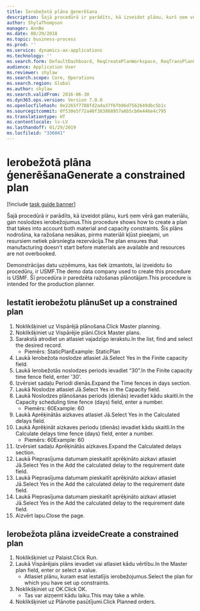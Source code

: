 ```yaml
---
title: Ierobežotā plāna ģenerēšana
description: Šajā procedūrā ir parādīts, kā izveidot plānu, kurš ņem vērā gan materiālu, gan noslodzes ierobežojumus.
author: ShylaThompson
manager: AnnBe
ms.date: 08/29/2018
ms.topic: business-process
ms.prod: ''
ms.service: dynamics-ax-applications
ms.technology: ''
ms.search.form: DefaultDashboard, ReqCreatePlanWorkspace, ReqTransPlanCard, ReqPlanSched
audience: Application User
ms.reviewer: shylaw
ms.search.scope: Core, Operations
ms.search.region: Global
ms.author: shylaw
ms.search.validFrom: 2016-06-30
ms.dyn365.ops.version: Version 7.0.0
ms.openlocfilehash: 0e2265f7788fd2a4a37f6fb96d7562649dbc5b1c
ms.sourcegitcommit: 0f530e5f72a40f383868957a6b5cb0e446e4c795
ms.translationtype: HT
ms.contentlocale: lv-LV
ms.lasthandoff: 01/29/2019
ms.locfileid: "336041"
---
```

# <a name="generate-a-constrained-plan"></a><span data-ttu-id="f37a0-103">Ierobežotā plāna ģenerēšana</span><span class="sxs-lookup"><span data-stu-id="f37a0-103">Generate a constrained plan</span></span>

[!include [task guide banner](../../includes/task-guide-banner.md)]

<span data-ttu-id="f37a0-104">Šajā procedūrā ir parādīts, kā izveidot plānu, kurš ņem vērā gan materiālu, gan noslodzes ierobežojumus.</span><span class="sxs-lookup"><span data-stu-id="f37a0-104">This procedure shows how to create a plan that takes into account both material and capacity constraints.</span></span> <span data-ttu-id="f37a0-105">Šis plāns nodrošina, ka ražošana nesākas, pirms materiāli kļūst pieejami, un resursiem netiek pārsniegta rezervācija.</span><span class="sxs-lookup"><span data-stu-id="f37a0-105">The plan ensures that manufacturing doesn't start before materials are available and resources are not overbooked.</span></span> 

<span data-ttu-id="f37a0-106">Demonstrācijas datu uzņēmums, kas tiek izmantots, lai izveidotu šo procedūru, ir USMF.</span><span class="sxs-lookup"><span data-stu-id="f37a0-106">The demo data company used to create this procedure is USMF.</span></span> <span data-ttu-id="f37a0-107">Šī procedūra ir paredzēta ražošanas plānotājam.</span><span class="sxs-lookup"><span data-stu-id="f37a0-107">This procedure is intended for the production planner.</span></span>


## <a name="set-up-a-constrained-plan"></a><span data-ttu-id="f37a0-108">Iestatīt ierobežotu plānu</span><span class="sxs-lookup"><span data-stu-id="f37a0-108">Set up a constrained plan</span></span>
1. <span data-ttu-id="f37a0-109">Noklikšķiniet uz Vispārējā plānošana.</span><span class="sxs-lookup"><span data-stu-id="f37a0-109">Click Master planning.</span></span>
2. <span data-ttu-id="f37a0-110">Noklikšķiniet uz Vispārējie plāni.</span><span class="sxs-lookup"><span data-stu-id="f37a0-110">Click Master plans.</span></span>
3. <span data-ttu-id="f37a0-111">Sarakstā atrodiet un atlasiet vajadzīgo ierakstu.</span><span class="sxs-lookup"><span data-stu-id="f37a0-111">In the list, find and select the desired record.</span></span>
    * <span data-ttu-id="f37a0-112">Piemērs: StaticPlan</span><span class="sxs-lookup"><span data-stu-id="f37a0-112">Example: StaticPlan</span></span>  
4. <span data-ttu-id="f37a0-113">Laukā Ierobežota noslodze atlasiet Jā.</span><span class="sxs-lookup"><span data-stu-id="f37a0-113">Select Yes in the Finite capacity field.</span></span>
5. <span data-ttu-id="f37a0-114">Laukā Ierobežotās noslodzes periods ievadiet “30”.</span><span class="sxs-lookup"><span data-stu-id="f37a0-114">In the Finite capacity time fence field, enter '30'.</span></span>
6. <span data-ttu-id="f37a0-115">Izvērsiet sadaļu Periodi dienās.</span><span class="sxs-lookup"><span data-stu-id="f37a0-115">Expand the Time fences in days section.</span></span>
7. <span data-ttu-id="f37a0-116">Laukā Noslodze atlasiet Jā.</span><span class="sxs-lookup"><span data-stu-id="f37a0-116">Select Yes in the Capacity field.</span></span>
8. <span data-ttu-id="f37a0-117">Laukā Noslodzes plānošanas periods (dienās) ievadiet kādu skaitli.</span><span class="sxs-lookup"><span data-stu-id="f37a0-117">In the Capacity scheduling time fence (days) field, enter a number.</span></span>
    * <span data-ttu-id="f37a0-118">Piemērs: 60</span><span class="sxs-lookup"><span data-stu-id="f37a0-118">Example: 60</span></span>  
9. <span data-ttu-id="f37a0-119">Laukā Aprēķinātās aizkaves atlasiet Jā.</span><span class="sxs-lookup"><span data-stu-id="f37a0-119">Select Yes in the Calculated delays field.</span></span>
10. <span data-ttu-id="f37a0-120">Laukā Aprēķināt aizkaves periodu (dienās) ievadiet kādu skaitli.</span><span class="sxs-lookup"><span data-stu-id="f37a0-120">In the Calculate delays time fence (days) field, enter a number.</span></span>
    * <span data-ttu-id="f37a0-121">Piemērs: 60</span><span class="sxs-lookup"><span data-stu-id="f37a0-121">Example: 60</span></span>  
11. <span data-ttu-id="f37a0-122">Izvērsiet sadaļu Aprēķinātās aizkaves.</span><span class="sxs-lookup"><span data-stu-id="f37a0-122">Expand the Calculated delays section.</span></span>
12. <span data-ttu-id="f37a0-123">Laukā Pieprasījuma datumam pieskaitīt aprēķināto aizkavi atlasiet Jā.</span><span class="sxs-lookup"><span data-stu-id="f37a0-123">Select Yes in the Add the calculated delay to the requirement date field.</span></span>
13. <span data-ttu-id="f37a0-124">Laukā Pieprasījuma datumam pieskaitīt aprēķināto aizkavi atlasiet Jā.</span><span class="sxs-lookup"><span data-stu-id="f37a0-124">Select Yes in the Add the calculated delay to the requirement date field.</span></span>
14. <span data-ttu-id="f37a0-125">Laukā Pieprasījuma datumam pieskaitīt aprēķināto aizkavi atlasiet Jā.</span><span class="sxs-lookup"><span data-stu-id="f37a0-125">Select Yes in the Add the calculated delay to the requirement date field.</span></span>
15. <span data-ttu-id="f37a0-126">Aizvērt lapu.</span><span class="sxs-lookup"><span data-stu-id="f37a0-126">Close the page.</span></span>

## <a name="create-a-constrained-plan"></a><span data-ttu-id="f37a0-127">Ierobežota plāna izveide</span><span class="sxs-lookup"><span data-stu-id="f37a0-127">Create a constrained plan</span></span>
1. <span data-ttu-id="f37a0-128">Noklikšķiniet uz Palaist.</span><span class="sxs-lookup"><span data-stu-id="f37a0-128">Click Run.</span></span>
2. <span data-ttu-id="f37a0-129">Laukā Vispārējais plāns ievadiet vai atlasiet kādu vērtību.</span><span class="sxs-lookup"><span data-stu-id="f37a0-129">In the Master plan field, enter or select a value.</span></span>
    * <span data-ttu-id="f37a0-130">Atlasiet plānu, kuram esat iestatījis ierobežojumus.</span><span class="sxs-lookup"><span data-stu-id="f37a0-130">Select the plan for which you have set up constraints.</span></span>  
3. <span data-ttu-id="f37a0-131">Noklikšķiniet uz OK.</span><span class="sxs-lookup"><span data-stu-id="f37a0-131">Click OK.</span></span>
    * <span data-ttu-id="f37a0-132">Tas var aizņemt kādu laiku.</span><span class="sxs-lookup"><span data-stu-id="f37a0-132">This may take a while.</span></span>  
4. <span data-ttu-id="f37a0-133">Noklikšķiniet uz Plānotie pasūtījumi.</span><span class="sxs-lookup"><span data-stu-id="f37a0-133">Click Planned orders.</span></span>

